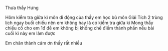 Thưa thầy Hưng

Hôm kiểm tra giữa kì môn di động của thầy em học bù môn Giải Tích 2 trùng lịch ngay buổi chiều nên em không hay là có kiểm tra giữa kì
Mong thầy chiếu cố cho em 1đ để em không bị khống chế điểm thành phần nếu bài cuối kì này em làm được

Em chân thành cám ơn thầy rất nhiều

